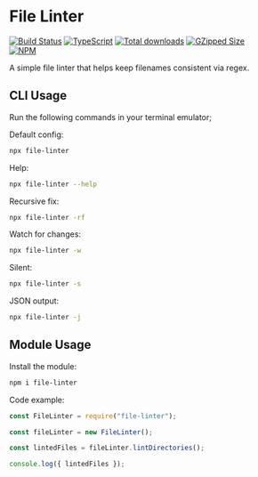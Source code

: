 # File Linter

[![Build Status](https://travis-ci.com/brycemcwilliams/file-linter.ts.svg?branch=master)](https://travis-ci.com/brycemcwilliams/file-linter.ts)
[![TypeScript](https://badgen.net/badge/icon/typescript?icon=typescript&label)](https://badgen.net/badge/icon/typescript?icon=typescript&label)
[![Total downloads](https://badgen.net/npm/dt/file-linter)](https://badgen.net/npm/dt/file-linter)
[![GZipped Size](https://badgen.net/bundlephobia/minzip/file-linter)](https://bundlephobia.com/result?p=file-linter)
<br/>
[![NPM](https://nodei.co/npm/file-linter.png?downloads=true&downloadRank=true&stars=true)](https://nodei.co/npm/file-linter/)

A simple file linter that helps keep filenames consistent via regex.

## CLI Usage

Run the following commands in your terminal emulator;

Default config:

```sh
npx file-linter
```

Help:

```sh
npx file-linter --help
```

Recursive fix:

```sh
npx file-linter -rf
```

Watch for changes:

```sh
npx file-linter -w
```

Silent:

```sh
npx file-linter -s
```

JSON output:

```sh
npx file-linter -j
```

## Module Usage

Install the module:

```sh
npm i file-linter
```

Code example:

```js
const FileLinter = require("file-linter");

const fileLinter = new FileLinter();

const lintedFiles = fileLinter.lintDirectories();

console.log({ lintedFiles });
```
